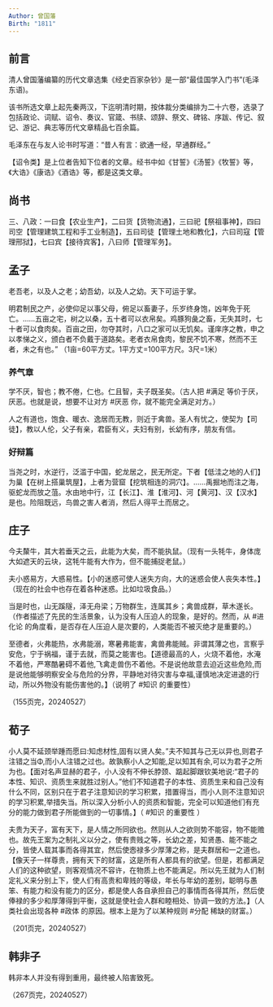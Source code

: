 ```yaml
---
Author: 曾国藩
Birth: "1811"
---
```

## 前言

清人曾国藩编纂的历代文章选集《经史百家杂钞》是一部“最佳国学入门书”(毛泽东语)。

该书所选文章上起先秦两汉，下迄明清时期，按体裁分类编排为二十六卷，选录了包括政论、词赋、诏令、奏议、官箴、书牍、颂辞、祭文、碑铭、序跋、传记、叙记、游记、典志等历代文章精品七百余篇。

毛泽东在与友人论书时写道：“昔人有言：欲通一经，早通群经。”

【诏令类】是上位者告知下位者的文章。经书中如《甘誓》《汤誓》《牧誓》等，《大诰》《康诰》《酒诰》等，都是这类文章。

## 尚书

三、八政：一曰食【农业生产】，二曰货【货物流通】，三曰祀【祭祖事神】，四曰司空【管理建筑工程和手工业制造】，五曰司徒【管理土地和教化】，六曰司寇【管理邢狱】，七曰宾【接待宾客】，八曰师【管理军务】。

## 孟子

老吾老，以及人之老；幼吾幼，以及人之幼。天下可运于掌。

明君制民之产，必使仰足以事父母，俯足以畜妻子，乐岁终身饱，凶年免于死亡。……五亩之宅，树之以桑，五十者可以衣帛矣。鸡豚狗彘之畜，无失其时，七十者可以食肉矣。百亩之田，勿夺其时，八口之家可以无饥矣。谨庠序之教，申之以孝悌之义，颁白者不负戴于道路矣。老者衣帛食肉，黎民不饥不寒，然而不王者，未之有也。”
（1亩=60平方丈。1平方丈=100平方尺。3尺=1米）

### 养气章

学不厌，智也；教不倦，仁也。仁且智，夫子既圣矣。（古人把 #满足 等价于厌，厌恶。也就是说，想要不让对方 #厌恶 你，就不能完全满足对方。）

人之有道也，饱食、暖衣、逸居而无教，则近于禽兽。圣人有忧之，使契为【司徒】，教以人伦，父子有亲，君臣有义，夫妇有别，长幼有序，朋友有信。

### 好辩篇

当尧之时，水逆行，泛滥于中国，蛇龙居之，民无所定。下者【低洼之地的人们】为巢【在树上搭巢筑屋】，上者为营窟【挖筑相连的洞穴】。……禹掘地而注之海，驱蛇龙而放之菹。水由地中行，江【长江】、淮【淮河】、河【黄河】、汉【汉水】是也。险阻既远，鸟兽之害人者消，然后人得平土而居之。

## 庄子

今夫斄牛，其大若垂天之云，此能为大矣，而不能执鼠。（现有一头牦牛，身体庞大如遮天的云块，这牦牛能有大作为，但不能捕捉老鼠。）

夫小惑易方，大惑易性。【小的迷惑可使人迷失方向，大的迷惑会使人丧失本性。】（现在的社会中也存在着各种迷惑。比如垃圾食品。）

当是时也，山无蹊隧，泽无舟梁；万物群生，连属其乡；禽兽成群，草木遂长。（作者描述了先民的生活景象，认为没有人压迫人的现象，是好的。然而，从 #进化论 的角度看，是否存在人压迫人是次要的，人类能否不被灭绝才是重要的。）

至德者，火弗能热，水弗能溺，寒暑弗能害，禽兽弗能贼。非谓其薄之也，言察乎安危，宁于祸福，谨于去就，而莫之能害也。【道德最高的人，火烧不着他，水淹不着他，严寒酷暑碍不着他,飞禽走兽伤不着他。不是说他故意去迫近这些危险,而是说他能够明察安全与危险的分界，平静地对待灾害与幸福,谨慎地决定进退的行动，所以外物没有能伤害他的。】（说明了 #知识 的重要性）

（155页完，20240527）

## 荀子

小人莫不延颈举踵而愿曰:知虑材性,固有以贤人矣。”夫不知其与己无以异也,则君子注错之当Φ,而小人注错之过也。故孰察小人之知能,足以知其有余,可以为君子之所为也。【面对名声显赫的君子，小人没有不伸长脖颈、踮起脚跟钦美地说:“君子的本性、知识、资质生来就胜过别人。”他们不知道君子的本性、资质生来和自己没有什么不同，区别只在于君子注意知识的学习积累，措置得当，而小人则不注意知识的学习积累,举措失当。所以深入分析小人的资质和智能，完全可以知道他们有充分的能力做到君子所能做到的一切事情。】（ #知识 的重要性 ）

夫贵为天子，富有天下，是人情之所同欲也。然则从人之欲则势不能容，物不能赡也。故先王案为之制礼义以分之，使有贵贱之等，长幼之差，知贤愚、能不能之分，皆使人载其事而各得其宜，然后使悫禄多少厚薄之称，是夫群居和一之道也。【像天子一样尊贵，拥有天下的财富，这是所有人都具有的欲望。但是，若都满足人们的这种欲望，则客观情况不容许，在物质上也不能满足。所以先王就为人们制定礼义来分别上下，使人们有高贵和卑贱的等级，年长与年幼的差别，聪明与愚笨、有能力和没有能力的区分，都是使人各自承担自己的事情而各得其所，然后使俸禄的多少和厚薄得到平衡，这就是使社会人群和睦相处、协调一致的方法。】（人类社会出现各种 #政体 的原因。根本上是为了以某种规则 #分配 稀缺的财富。）

（201页完，20240527）

## 韩非子

韩非本人并没有得到重用，最终被人陷害致死。

（267页完，20240527）